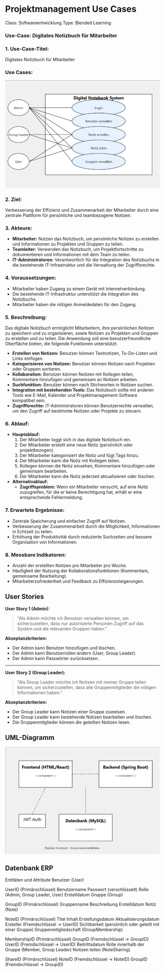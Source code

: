 # Projektmanagement Use Cases

Class: Softwareentwicklung
Type: Blended Learning

### Use-Case: Digitales Notizbuch für Mitarbeiter

### 1. **Use-Case-Titel:**

Digitales Notizbuch für Mitarbeiter

### Use Cases:

![Use Cases.jpg](Use_Cases.jpg)

### 2. **Ziel:**

Verbesserung der Effizienz und Zusammenarbeit der Mitarbeiter durch eine zentrale Plattform für persönliche und teambezogene Notizen.

### 3. **Akteure:**

- **Mitarbeiter:** Nutzen das Notizbuch, um persönliche Notizen zu erstellen und Informationen zu Projekten und Gruppen zu teilen.
- **Teamleiter:** Verwenden das Notizbuch, um Projektfortschritte zu dokumentieren und Informationen mit dem Team zu teilen.
- **IT-Administratoren:** Verantwortlich für die Integration des Notizbuchs in die bestehende IT-Infrastruktur und die Verwaltung der Zugriffsrechte.

### 4. **Voraussetzungen:**

- Mitarbeiter haben Zugang zu einem Gerät mit Internetverbindung.
- Die bestehende IT-Infrastruktur unterstützt die Integration des Notizbuchs.
- Mitarbeiter haben die nötigen Anmeldedaten für den Zugang.

### 5. **Beschreibung:**

Das digitale Notizbuch ermöglicht Mitarbeitern, ihre persönlichen Notizen zu speichern und zu organisieren, sowie Notizen zu Projekten und Gruppen zu erstellen und zu teilen. Die Anwendung soll eine benutzerfreundliche Oberfläche bieten, die folgende Funktionen unterstützt:

- **Erstellen von Notizen:** Benutzer können Textnotizen, To-Do-Listen und Links einfügen.
- **Kategorisieren von Notizen:** Benutzer können Notizen nach Projekten oder Gruppen sortieren.
- **Kollaboration:** Benutzer können Notizen mit Kollegen teilen, Kommentare hinzufügen und gemeinsam an Notizen arbeiten.
- **Suchfunktion:** Benutzer können nach Stichworten in Notizen suchen.
- **Integration mit bestehenden Tools:** Das Notizbuch sollte mit anderen Tools wie E-Mail, Kalender und Projektmanagement-Software kompatibel sein.
- **Zugriffsrechte:** IT-Administratoren können Benutzerrechte verwalten, um den Zugriff auf bestimmte Notizen oder Projekte zu steuern.

### 6. **Ablauf:**

- **Hauptablauf:**
    1. Der Mitarbeiter loggt sich in das digitale Notizbuch ein.
    2. Der Mitarbeiter erstellt eine neue Notiz (persönlich oder projektbezogen).
    3. Der Mitarbeiter kategorisiert die Notiz und fügt Tags hinzu.
    4. Der Mitarbeiter kann die Notiz mit Kollegen teilen.
    5. Kollegen können die Notiz einsehen, Kommentare hinzufügen oder gemeinsam bearbeiten.
    6. Der Mitarbeiter kann die Notiz jederzeit aktualisieren oder löschen.
- **Alternativablauf:**
    - **Zugriffsproblem:** Wenn ein Mitarbeiter versucht, auf eine Notiz zuzugreifen, für die er keine Berechtigung hat, erhält er eine entsprechende Fehlermeldung.

### 7. **Erwartete Ergebnisse:**

- Zentrale Speicherung und einfacher Zugriff auf Notizen.
- Verbesserung der Zusammenarbeit durch die Möglichkeit, Informationen in Echtzeit zu teilen.
- Erhöhung der Produktivität durch reduzierte Suchzeiten und bessere Organisation von Informationen.

### 8. **Messbare Indikatoren:**

- Anzahl der erstellten Notizen pro Mitarbeiter pro Woche.
- Häufigkeit der Nutzung der Kollaborationsfunktionen (Kommentare, gemeinsame Bearbeitung).
- Mitarbeiterzufriedenheit und Feedback zu Effizienzsteigerungen.

## User Stories

**User Story 1 (Admin):**

> "Als Admin möchte ich Benutzer verwalten können, um sicherzustellen, dass nur autorisierte Personen Zugriff auf das System und die relevanten Gruppen haben."
> 

**Akzeptanzkriterien:**

- Der Admin kann Benutzer hinzufügen und löschen.
- Der Admin kann Benutzerrollen ändern (User, Group Leader).
- Der Admin kann Passwörter zurücksetzen.

---

**User Story 2 (Group Leader):**

> "Als Group Leader möchte ich Notizen mit meiner Gruppe teilen können, um sicherzustellen, dass alle Gruppenmitglieder die nötigen Informationen haben."
> 

**Akzeptanzkriterien:**

- Der Group Leader kann Notizen einer Gruppe zuweisen.
- Der Group Leader kann bestehende Notizen bearbeiten und löschen.
- Die Gruppenmitglieder können die geteilten Notizen lesen.

## UML-Diagramm

![3.jpg](3.jpg)


## Datenbank ERP
Entitäten und Attribute
Benutzer (User)

UserID (Primärschlüssel)
Benutzername
Passwort (verschlüsselt)
Rolle (Admin, Group Leader, User)
Erstelldatum
Gruppe (Group)

GroupID (Primärschlüssel)
Gruppenname
Beschreibung
Erstelldatum
Notiz (Note)

NoteID (Primärschlüssel)
Titel
Inhalt
Erstellungsdatum
Aktualisierungsdatum
Ersteller (Fremdschlüssel → UserID)
Sichtbarkeit (persönlich oder geteilt mit einer Gruppe)
Gruppenmitgliedschaft (GroupMembership)

MembershipID (Primärschlüssel)
GroupID (Fremdschlüssel → GroupID)
UserID (Fremdschlüssel → UserID)
Beitrittsdatum
Rolle innerhalb der Gruppe (Member, Group Leader)
Notizen teilen (NoteSharing)

ShareID (Primärschlüssel)
NoteID (Fremdschlüssel → NoteID)
GroupID (Fremdschlüssel → GroupID)

